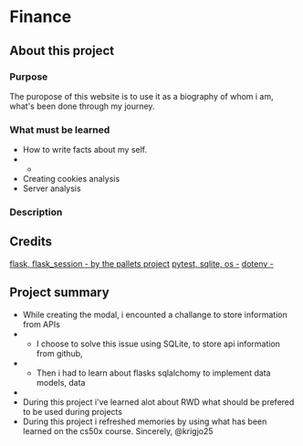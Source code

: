 # Finance

## About this project

### Purpose
The puropose of this website is to use it as a biography of whom i am,  what's been done through my journey.

### What must be learned

-   How to write facts about my self.
-   - 
-   Creating cookies analysis
-   Server analysis

### Description

##  Credits

[flask, flask_session - by the pallets project]()
[pytest, sqlite, os -]()
[dotenv - ]()


## Project summary

-   While creating the modal, i encounted a challange to store information from APIs
-   -   I choose to solve this issue using SQLite, to store api information from github,
-   -   Then i had to learn about flasks sqlalchomy to implement data models, data
-   
-   During this project i've learned alot about RWD what should be prefered to be used during projects
-   During this project i refreshed memories by using what has been learned on the cs50x course.
Sincerely,
@krigjo25
